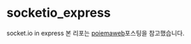 # socketio_express
socket.io in express
본 리포는 [poiemaweb](https://poiemaweb.com/nodejs-socketio)포스팅을 참고했습니다.
